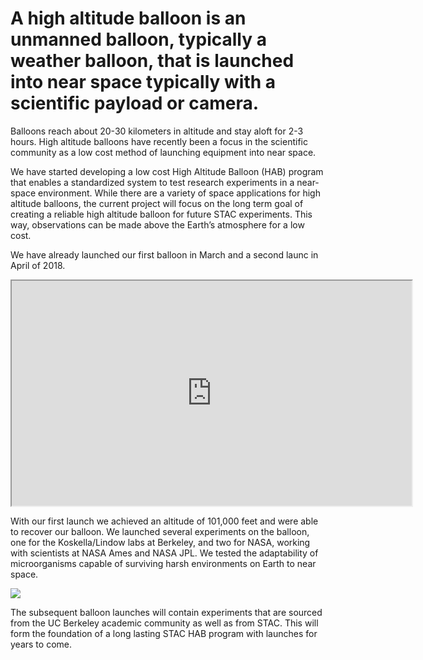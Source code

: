 # A high altitude balloon is an unmanned balloon, typically a weather balloon, that is launched into near space typically with a scientific payload or camera. 

Balloons reach about 20-30 kilometers in altitude and stay aloft for 2-3 hours. High altitude balloons have recently been a focus in the scientific community as a low cost method of launching equipment into near space. 

We have started developing a low cost High Altitude Balloon (HAB) program that enables a standardized system to test research experiments in a near-space environment. While there are a variety of space applications for high altitude balloons, the current project will focus on the long term goal of creating a reliable high altitude balloon for future STAC experiments. This way, observations can be made above the Earth’s atmosphere for a low cost.

We have already launched our first balloon in March and a second launc in April of 2018. 

<iframe class='embed-responsive-item' width='640' height='360' src='https://www.youtube.com/embed/QLS7XfSBsL4' allowfullscreen='allowfullscreen'>STAC HAB 1 Launch Video</iframe>

With our first launch we achieved an altitude of 101,000 feet and were able to recover our balloon. We launched several experiments on the balloon, one for the Koskella/Lindow labs at Berkeley, and two for NASA, working with scientists at NASA Ames and NASA JPL. We tested the adaptability of microorganisms capable of surviving harsh environments on Earth to near space. 

![](img/projects/balloon/balloon1.jpg)

The subsequent balloon launches will contain experiments that are sourced from the UC Berkeley academic community as well as from STAC. This will form the foundation of a long lasting STAC HAB program with launches for years to come. 
